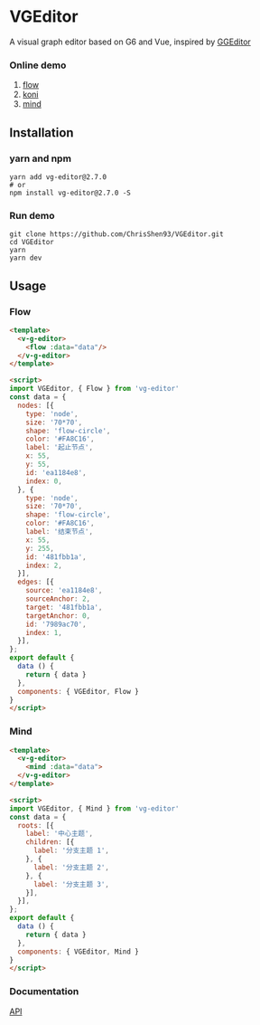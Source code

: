 # VGEditor

A visual graph editor based on G6 and Vue, inspired by [GGEditor](https://github.com/alibaba/GGEditor)

### Online demo

1. [flow](https://chrisshen93.github.io/VGEditor/demo/build/#/flow)
2. [koni](https://chrisshen93.github.io/VGEditor/demo/build/#/koni)
3. [mind](https://chrisshen93.github.io/VGEditor/demo/build/#/mind)

## Installation

### yarn and npm

```shell
yarn add vg-editor@2.7.0
# or
npm install vg-editor@2.7.0 -S
```

### Run demo

```shell
git clone https://github.com/ChrisShen93/VGEditor.git
cd VGEditor
yarn
yarn dev
```

## Usage

### Flow

```html
<template>
  <v-g-editor>
    <flow :data="data"/>
  </v-g-editor>
</template>

<script>
import VGEditor, { Flow } from 'vg-editor'
const data = {
  nodes: [{
    type: 'node',
    size: '70*70',
    shape: 'flow-circle',
    color: '#FA8C16',
    label: '起止节点',
    x: 55,
    y: 55,
    id: 'ea1184e8',
    index: 0,
  }, {
    type: 'node',
    size: '70*70',
    shape: 'flow-circle',
    color: '#FA8C16',
    label: '结束节点',
    x: 55,
    y: 255,
    id: '481fbb1a',
    index: 2,
  }],
  edges: [{
    source: 'ea1184e8',
    sourceAnchor: 2,
    target: '481fbb1a',
    targetAnchor: 0,
    id: '7989ac70',
    index: 1,
  }],
};
export default {
  data () {
    return { data }
  },
  components: { VGEditor, Flow }
}
</script>
```

### Mind

```html
<template>
  <v-g-editor>
    <mind :data="data">
  </v-g-editor>
</template>

<script>
import VGEditor, { Mind } from 'vg-editor'
const data = {
  roots: [{
    label: '中心主题',
    children: [{
      label: '分支主题 1',
    }, {
      label: '分支主题 2',
    }, {
      label: '分支主题 3',
    }],
  }],
};
export default {
  data () {
    return { data }
  },
  components: { VGEditor, Mind }
}
</script>
```

### Documentation

[API](https://chrisshen93.github.io/VGEditor/docs/)
